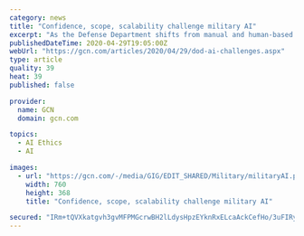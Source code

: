 ```yaml
---
category: news
title: "Confidence, scope, scalability challenge military AI"
excerpt: "As the Defense Department shifts from manual and human-based decision-making to automated, machine-led analysis, it is uncovering new challenges to using the technology."
publishedDateTime: 2020-04-29T19:05:00Z
webUrl: "https://gcn.com/articles/2020/04/29/dod-ai-challenges.aspx"
type: article
quality: 39
heat: 39
published: false

provider:
  name: GCN
  domain: gcn.com

topics:
  - AI Ethics
  - AI

images:
  - url: "https://gcn.com/-/media/GIG/EDIT_SHARED/Military/militaryAI.png"
    width: 760
    height: 368
    title: "Confidence, scope, scalability challenge military AI"

secured: "IRm+tQVXkatgvh3gvMFPMGcrwBH2lLdysHpzEYknRxELcaAckCefHo/3uFIRyCd0JA1pXTUNrU54r0kw3sDmXQ0BINpDqR/hvAtQ/Wr0EFweNkL+LjoEzvtqQfOGWDyjStloQxON59+Uv9xFTEci7mUWr2j1sTf+GM+XLN5SN/gs8GJMvJeLdbG8ckzj0/VpHMHNa9lc+LGcLiDMG7VhbxYSMewm2FavxH+9NtZ8CZP1SjsPvnIFYKDL9snQUWlAnq4LE0x5Xh0f7E20B68d6ejtQgRyEU7DfMMLtLfVWuPNEoez4wH2UQwOhbz4nQA9pTAesr+A6EmFpyhqJvdietOAyuL+gzjgkEjqgOxRfH5RJ6EnvUz1tgpAtdPlKDLOVwQ7zB/K1w8M3Nl5Tizi/vSOq237l9ZszvkhfDDaqQcW7sJbRop2/W2aLGsBpddngQft4uxhj5X+J18XVUuxtU9n24ET0AK+5/hR2Lg/RKw=;aeoB1kMcJfvBwukQ2O17lQ=="
---
```



